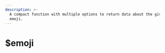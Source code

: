 ```yaml
---
description: >-
  A compact function with multiple options to return data about the given custom
  emoji.
---
```


# $emoji

